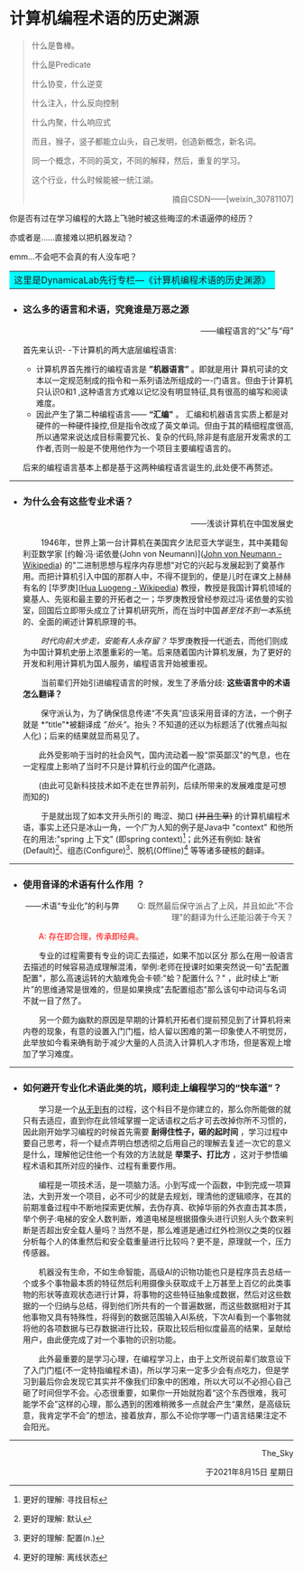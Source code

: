 

# 计算机编程术语的历史渊源

> 什么是鲁棒。
>
> 什么是Predicate
>
> 什么协变，什么逆变
>
> 什么注入，什么反向控制
>
> 什么内聚，什么响应式
>
> 而且，猴子，竖子都能立山头，自己发明，创造新概念，新名词。
>
> 同一个概念，不同的英文，不同的解释，然后，重复的学习。
>
> 这个行业，什么时候能被一统江湖。
>
> <p align="right"> 摘自CSDN——[weixin_30781107]</p>

你是否有过在学习编程的大路上飞驰时被这些晦涩的术语逼停的经历？

亦或者是......直接难以把机器发动？

emm...不会吧不会真的有人没车吧？



<table><tr><td bgcolor=#00FFFF><center>这里是DynamicaLab先行专栏—《计算机编程术语的历史渊源》</center>
</table>



- ### 这么多的语言和术语，究竟谁是万恶之源

  <p align="right"> ——编程语言的“父”与“母”

  首先来认识- -下计算机的两大底层编程语言:

  - 计算机界首先推行的编程语言是 __”机器语言”__ 。即就是用计 算机可读的文本以一定规范制成的指令和一系列语法所组成的一-门语言。但由于计算机只认识0和1 ,这种语言方式难以记忆没有明显特征,具有很高的编写和阅读难度。
  - 因此产生了第二种编程语言——  __“汇编"__ 。 汇编和机器语言实质上都是对硬件的一种硬件操控,但是指令改成了英文单词。但由于其的精细程度很高,所以通常来说达成目标需要冗长、复杂的代码,除非是有底层开发需求的工作者,否则一般是不使用他作为一个项目主要编程语言的。  

  后来的编程语言基本上都是基于这两种编程语言诞生的,此处便不再赘述。



***



* ### 为什么会有这些专业术语？

  <p align="right"> ——浅谈计算机在中国发展史

  &emsp;&emsp; 1946年，世界上第一台计算机在美国宾夕法尼亚大学诞生，其中美籍匈利亚数学家 [约翰·冯·诺依曼(John von Neumann)]([John von Neumann - Wikipedia](https://en.wikipedia.org/wiki/John_von_Neumann)) 的"二进制思想与程序内存思想"对它的兴起与发展起到了奠基作用。而把计算机引入中国的那群人中，不得不提到的，便是儿时在课文上赫赫有名的 [华罗庚]([Hua Luogeng - Wikipedia](https://en.wikipedia.org/wiki/Hua_Luogeng)) 教授，教授是我国计算机领域的奠基人、先驱和最主要的开拓者之一；华罗庚教授曾经参观过冯·诺依曼的实验室，回国后立即带头成立了计算机研究所，而在当时中国*甚至找不到一本*系统的、全面的阐述计算机原理的书。

  &emsp;&emsp; *时代向前大步走，安能有人永存留？* 华罗庚教授一代逝去，而他们则成为中国计算机史册上浓墨重彩的一笔。后来随着国内计算机发展，为了更好的开发和利用计算机为国人服务，编程语言开始被重视。

  &emsp;&emsp; 当前辈们开始引进编程语言的时候，发生了矛盾分歧: __这些语言中的术语怎么翻译？__

  &emsp;&emsp; 保守派认为，为了确保信息传递“不失真”应该采用音译的方法，一个例子就是 *“title"*被翻译成 *”抬头“*。抬头？不知道的还以为标题活了(优雅点叫拟人化)；后来的结果就显而易见了。

  &emsp;&emsp;此外受影响于当时的社会风气，国内流动着一股“崇英鄙汉"的气息，也在一定程度上影响了当时不只是计算机行业的国产化道路。

  &emsp;&emsp;(由此可见新科技技术如不走在世界前列，后续所带来的发展难度是可想而知的)

  &emsp;&emsp; 于是就出现了如本文开头所引的 晦涩、拗口 ~~(并且生草)~~ 的计算机编程术语，事实上还只是冰山一角，一个广为人知的例子是Java中 "context" 和他所在的用法:"spring 上下文" (即spring context)[^ Spring Context]；此外还有例如:  缺省(Default)[^ 缺省]、组态(Configure)[^组态]、脱机(Offline)[^ 脱机] 等等诸多硬核的翻译。  



***



- ### 使用音译的术语有什么作用 ？

  <p align="right"> ——术语“专业化”的利与弊
  &emsp;&emsp;<font color=#4F4F4F>Q: 既然最后保守派占了上风，并且如此"不合理"的翻译为什么还能沿袭于今天？</font>

  &emsp;&emsp;<font color=red>A: 存在即合理，传承即经典。</font>

  

  &emsp;&emsp;专业的过程需要有专业的词汇去描述，如果不加以区分 那么在用一般语言去描述的时候容易造成理解混淆，举例:老师在授课时如果突然说一句"去配置配置"，那么高速运转的大脑难免会卡顿:"蛤？配置什么？" ，此时续上“断片”的思维通常是很难的，但是如果换成"去配置组态"那么该句中动词与名词不就一目了然了。

  &emsp;&emsp;另一个颇为幽默的原因是早期的计算机开拓者们提前预见到了计算机将来内卷的现象，有意的设置入门门槛，给人留以困难的第一印象使人不明觉厉，此举放如今看来确有助于减少大量的人员流入计算机人才市场，但是客观上增加了学习难度。

  

***



* ### 如何避开专业化术语此类的坑，顺利走上编程学习的“快车道”？

  &emsp;&emsp;学习是一个<u>从无到有</u>的过程，这个科目不是你建立的，那么你所能做的就只有去适应，直到你在此领域掌握一定话语权之后才可去改掉你所不习惯的，因此刚开始学习编程的时候首先需要 **耐得住性子，砸的起时间** ，学习过程中要自己思考，将一个疑点弄明白想透彻之后用自己的理解去复述一次它的意义是什么，理解他记住他一个有效的方法就是 **举栗子、打比方** ，这对于参悟编程术语和其所对应的操作、过程有重要作用。

  &emsp;&emsp;编程是一项技术活，是一项脑力活。小到写成一个函数，中到完成一项算法，大到开发一个项目，必不可少的就是去规划，理清他的逻辑顺序，在其的前期准备过程中不断地探索更优解，去伪存真、砍掉华丽的外衣直击其本质，举个例子:电梯的安全人数判断，难道电梯是根据摄像头进行识别人头个数来判断是否超出安全载人量吗？当然不是，那么难道是通过红外检测仪之类的仪器分析每个人的体重然后和安全载重量进行比较吗？更不是，原理就一个，压力传感器。

  &emsp;&emsp;机器没有生命，不如生命智能，高级AI的识物功能也只是程序员去总结一个或多个事物最本质的特征然后利用摄像头获取成千上万甚至上百亿的此类事物的形状等直观状态进行计算，将事物的这些特征抽象成数据，然后对这些数据的一个归纳与总结，得到他们所共有的一个普遍数据，而这些数据相对于其他事物又具有特殊性，将得到的数据范围输入AI系统，下次AI看到一个事物就将他的各项数据与已存数据进行比较，获取比较后相似度最高的结果，呈献给用户，由此便完成了对一个事物的识别功能。

  &emsp;&emsp;此外最重要的是学习心理，在编程学习上，由于上文所说前辈们故意设下了入门门槛(不一定特指编程术语)，所以学习来一定多少会有点吃力，但是学习到最后你会发现它其实并不像我们印象中的困难，所以大可以不必担心自己砸了时间但学不会。心态很重要，如果你一开始就抱着“这个东西很难，我可能学不会”这样的心理，那么遇到的困难稍微多一点就会产生“果然，是高级玩意，我肯定学不会”的想法，接着放弃，那么不论你学哪一门语言结果注定不会阳光。



***

<p align="right"> The_Sky
<p align="right"> 于2021年8月15日 星期日
​    

[^ 缺省]: 更好的理解: 默认
[^组态]: 更好的理解: 配置(n.)
[^ 脱机]: 更好的理解: 离线状态
[^ Spring Context]: 更好的理解: 寻找目标

